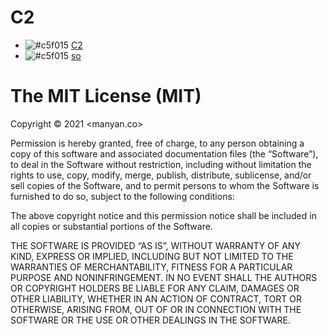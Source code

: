 # C2
- ![#c5f015](https://via.placeholder.com/15/c5f015/000000?text=+) [C2](https://iwanttoclearmyhead.github.io/C2/)
- ![#c5f015](https://via.placeholder.com/15/c5f015/000000?text=+) [so](https://stackoverflow.com/users/5203458/linconfive)

# The MIT License (MIT)

Copyright © 2021 <manyan.co>

Permission is hereby granted, free of charge, to any person obtaining a copy of this software and associated documentation files (the “Software”), to deal in the Software without restriction, including without limitation the rights to use, copy, modify, merge, publish, distribute, sublicense, and/or sell copies of the Software, and to permit persons to whom the Software is furnished to do so, subject to the following conditions:

The above copyright notice and this permission notice shall be included in all copies or substantial portions of the Software.

THE SOFTWARE IS PROVIDED “AS IS”, WITHOUT WARRANTY OF ANY KIND, EXPRESS OR IMPLIED, INCLUDING BUT NOT LIMITED TO THE WARRANTIES OF MERCHANTABILITY, FITNESS FOR A PARTICULAR PURPOSE AND NONINFRINGEMENT. IN NO EVENT SHALL THE AUTHORS OR COPYRIGHT HOLDERS BE LIABLE FOR ANY CLAIM, DAMAGES OR OTHER LIABILITY, WHETHER IN AN ACTION OF CONTRACT, TORT OR OTHERWISE, ARISING FROM, OUT OF OR IN CONNECTION WITH THE SOFTWARE OR THE USE OR OTHER DEALINGS IN THE SOFTWARE.
